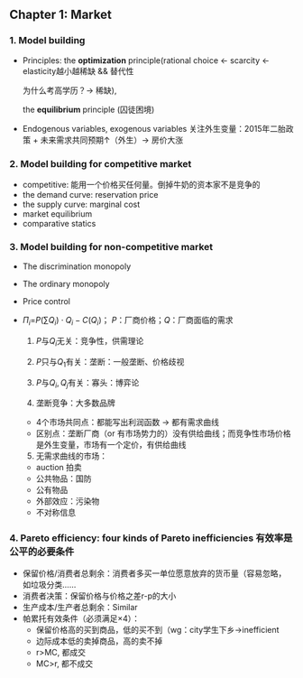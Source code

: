 ## Chapter 1: Market
### 1. Model building
- Principles: the **optimization** principle(rational choice <- scarcity <- elasticity越小越稀缺 && 替代性
  
  为什么考高学历？-> 稀缺), 
  
  the **equilibrium** principle (囚徒困境)
- Endogenous variables, exogenous variables
  关注外生变量：2015年二胎政策 + 未来需求共同预期↑（外生）-> 房价大涨
### 2. Model building for competitive market
- competitive: 能用一个价格买任何量。倒掉牛奶的资本家不是竞争的
- the demand curve: reservation price
- the supply curve: marginal cost
- market equilibrium
- comparative statics
### 3. Model building for non-competitive market
  - The discrimination monopoly
  - The ordinary monopoly
  - Price control
  - $Π_i$=$P\left(\sum Q_i\right) \cdot Q_i - C(Q_i)$； $P$：厂商价格；$Q$：厂商面临的需求
    
      1) $P$与$Q_i$无关：竞争性，供需理论

      2) $P$只与$Q_1$有关：垄断：一般垄断、价格歧视

      3) $P$与$Q_i, Q_j$有关：寡头：博弈论

      4) 垄断竞争：大多数品牌
    
    - 4个市场共同点：都能写出利润函数 -> 都有需求曲线
    - 区别点：垄断厂商（or 有市场势力的）没有供给曲线；而竞争性市场价格是外生变量，市场有一个定价，有供给曲线
  
    5) 无需求曲线的市场：
      - auction 拍卖
      - 公共物品：国防
      - 公有物品
      - 外部效应：污染物
      - 不对称信息 
### 4. Pareto efficiency: four kinds of Pareto inefficiencies 有效率是公平的必要条件
 - 保留价格/消费者总剩余：消费者多买一单位愿意放弃的货币量（容易忽略，如垃圾分类……
  - 消费者决策：保留价格与价格之差r-p的大小
  - 生产成本/生产者总剩余：Similar
  - 帕累托有效条件（必须满足×4）：
    - 保留价格高的买到商品，低的买不到（wg：city学生下乡->inefficient
    - 边际成本低的卖掉商品，高的卖不掉
    - r>MC, 都成交
    - MC>r, 都不成交